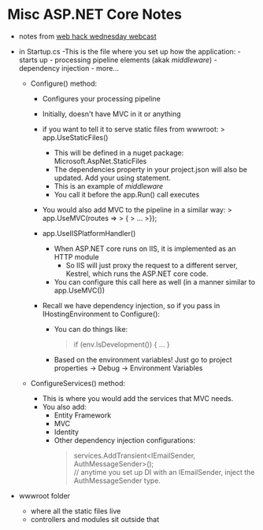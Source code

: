 Misc ASP.NET Core Notes
=============

- notes from [web hack wednesday webcast](https://channel9.msdn.com/Shows/Web-Hack-Wednesday/ASPNET-Core-Middleware-Basics)
- in Startup.cs
	-This is the file where you set up how the application:
		- starts up
		- processing pipeline elements (akak *middleware*)
		- dependency injection
		- more...
	- Configure() method:
		- Configures your processing pipeline
		- Initially, doesn't have MVC in it or anything
		- if you want to tell it to serve static files from wwwroot:
				> app.UseStaticFiles()
				
			- This will be defined in a nuget package: Microsoft.AspNet.StaticFiles  
			- The dependencies property in your project.json will also be updated.  Add your using statement.
			- This is an example of *middleware*
			- You call it before the app.Run() call executes
		- You would also add MVC to the pipeline in a similar way:
				> app.UseMVC(routes =>
				> {
				>  ...
				>});
	
		- app.UseIISPlatformHandler()
			- When ASP.NET core runs on IIS, it is implemented as an HTTP module
				- So IIS will just proxy the request to a different server, Kestrel, which runs the ASP.NET core code.
			- You can configure this call here as well (in a manner similar to app.UseMVC())
		- Recall we have dependency injection, so if you pass in IHostingEnvironment to Configure():
			- You can do things like:
				> if (env.IsDevelopment()) {
				>  ...
				> }
			- Based on the environment variables!  Just go to project properties -> Debug -> Environment Variables
			
	- ConfigureServices() method:
		- This is where you would add the services that MVC needs.
		- You also add:
			- Entity Framework
			- MVC
			- Identity
			- Other dependency injection configurations:
				> services.AddTransient<IEmailSender, AuthMessageSender>();				
				> // anytime you set up DI with an IEmailSender, inject the AuthMessageSender type.
				
- wwwroot folder
	- where all the static files live
	- controllers and modules sit outside that
